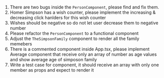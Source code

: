 1. There are two bugs inside the `PersonComponent`, please find and fix them.
2. Homer Simpson has a wish counter, please implement the increasing & decreasing click hanlders for this wish counter
3. Wishes should be negative so do not let user decrease them to negative number
4. Please refactor the `PersonComponent` to a functional component
5. Adjust the `TheSimpsonFamily` component to render all the family memebers
6. There is a commented component inside App.tsx, please implement Average component that receive only an array of number as age values and show average age of simposon family
7. Write a test case for <Simposons /> component, it should receive an array with only one member as props and expect to render it

